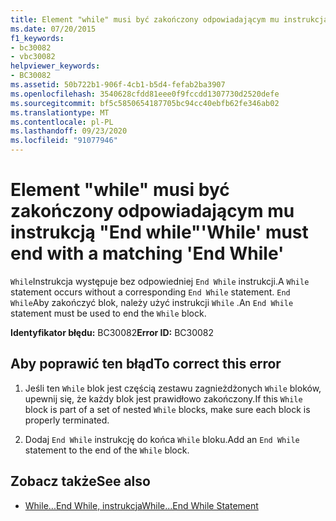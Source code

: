 ```yaml
---
title: Element "while" musi być zakończony odpowiadającym mu instrukcją "End while"
ms.date: 07/20/2015
f1_keywords:
- bc30082
- vbc30082
helpviewer_keywords:
- BC30082
ms.assetid: 50b722b1-906f-4cb1-b5d4-fefab2ba3907
ms.openlocfilehash: 3540628cfdd81eee0f9fccdd1307730d2520defe
ms.sourcegitcommit: bf5c5850654187705bc94cc40ebfb62fe346ab02
ms.translationtype: MT
ms.contentlocale: pl-PL
ms.lasthandoff: 09/23/2020
ms.locfileid: "91077946"
---
```

# <a name="while-must-end-with-a-matching-end-while"></a><span data-ttu-id="4431c-102">Element "while" musi być zakończony odpowiadającym mu instrukcją "End while"</span><span class="sxs-lookup"><span data-stu-id="4431c-102">'While' must end with a matching 'End While'</span></span>

<span data-ttu-id="4431c-103">`While`Instrukcja występuje bez odpowiedniej `End While` instrukcji.</span><span class="sxs-lookup"><span data-stu-id="4431c-103">A `While` statement occurs without a corresponding `End While` statement.</span></span> <span data-ttu-id="4431c-104">`End While`Aby zakończyć blok, należy użyć instrukcji `While` .</span><span class="sxs-lookup"><span data-stu-id="4431c-104">An `End While` statement must be used to end the `While` block.</span></span>  
  
 <span data-ttu-id="4431c-105">**Identyfikator błędu:** BC30082</span><span class="sxs-lookup"><span data-stu-id="4431c-105">**Error ID:** BC30082</span></span>  
  
## <a name="to-correct-this-error"></a><span data-ttu-id="4431c-106">Aby poprawić ten błąd</span><span class="sxs-lookup"><span data-stu-id="4431c-106">To correct this error</span></span>  
  
1. <span data-ttu-id="4431c-107">Jeśli ten `While` blok jest częścią zestawu zagnieżdżonych `While` bloków, upewnij się, że każdy blok jest prawidłowo zakończony.</span><span class="sxs-lookup"><span data-stu-id="4431c-107">If this `While` block is part of a set of nested `While` blocks, make sure each block is properly terminated.</span></span>  
  
2. <span data-ttu-id="4431c-108">Dodaj `End While` instrukcję do końca `While` bloku.</span><span class="sxs-lookup"><span data-stu-id="4431c-108">Add an `End While` statement to the end of the `While` block.</span></span>  
  
## <a name="see-also"></a><span data-ttu-id="4431c-109">Zobacz także</span><span class="sxs-lookup"><span data-stu-id="4431c-109">See also</span></span>

- [<span data-ttu-id="4431c-110">While...End While, instrukcja</span><span class="sxs-lookup"><span data-stu-id="4431c-110">While...End While Statement</span></span>](../language-reference/statements/while-end-while-statement.md)
